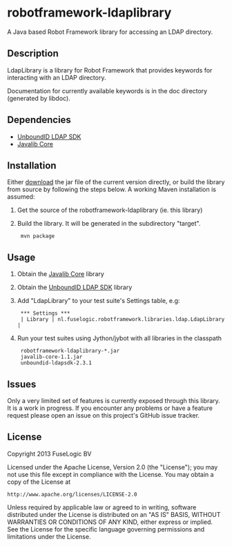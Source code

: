 robotframework-ldaplibrary
=============

A Java based Robot Framework library for accessing an LDAP directory.

Description
-----------

LdapLibrary is a library for Robot Framework that provides keywords for
interacting with an LDAP directory.

Documentation for currently available keywords is in the doc directory (generated by libdoc).

Dependencies
------------

- [UnboundID LDAP SDK](https://www.unboundid.com/products/ldap-sdk/)
- [Javalib Core](https://github.com/robotframework/JavalibCore)

Installation
------------

Either [download](https://s3-eu-west-1.amazonaws.com/maven-repository-jrkoiter/release/nl/fuselogic/robotframework-ldaplibrary/0.1/robotframework-ldaplibrary-0.1.jar) the jar file of the current version directly, or build the library from source by following the steps below. A working Maven installation is assumed:

1. Get the source of the robotframework-ldaplibrary (ie. this library)
2. Build the library. It will be generated in the subdirectory "target".

		mvn package

Usage
-----

1. Obtain the [Javalib Core](https://github.com/robotframework/JavalibCore) library
2. Obtain the [UnboundID LDAP SDK](https://www.unboundid.com/products/ldap-sdk/) library
3. Add "LdapLibrary" to your test suite's Settings table, e.g:
   
        *** Settings ***
        | Library | nl.fuselogic.robotframework.libraries.ldap.LdapLibrary |

5. Run your test suites using Jython/jybot with all libraries in the classpath

		robotframework-ldaplibrary-*.jar
		javalib-core-1.1.jar
		unboundid-ldapsdk-2.3.1

Issues
------
Only a very limited set of features is currently exposed through this library. It is a work in progress.
If you encounter any problems or have a feature request please open an issue on this project's GitHub issue tracker.

License
-------
Copyright 2013 FuseLogic BV

Licensed under the Apache License, Version 2.0 (the "License");
you may not use this file except in compliance with the License.
You may obtain a copy of the License at

    http://www.apache.org/licenses/LICENSE-2.0

Unless required by applicable law or agreed to in writing, software
distributed under the License is distributed on an "AS IS" BASIS,
WITHOUT WARRANTIES OR CONDITIONS OF ANY KIND, either express or implied.
See the License for the specific language governing permissions and
limitations under the License.